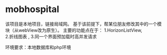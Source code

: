 # mobhospital
该项目是本地项目，链接局域网。
基于该前提下，帮某位朋友修改其中的一个模块（从webView改为原生）。
主要的功能点在于：
1.HorizonListView,  
2.折线图表 ,
3.同一个界面预加载时高并发请求

环境要求：本地数据库和php环境
